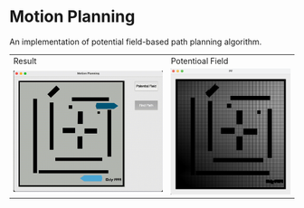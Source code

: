# Motion Planning
An implementation of potential field-based path planning algorithm.

<table style="border: none;">
<tr>
    <td>Result</td>
    <td>Potentioal Field</td>
  </tr>
  <tr>
    <td><img src="result.gif" width="400"></td>
    <td><img src="pf.png" width="300"></td>
  </tr>
</table>